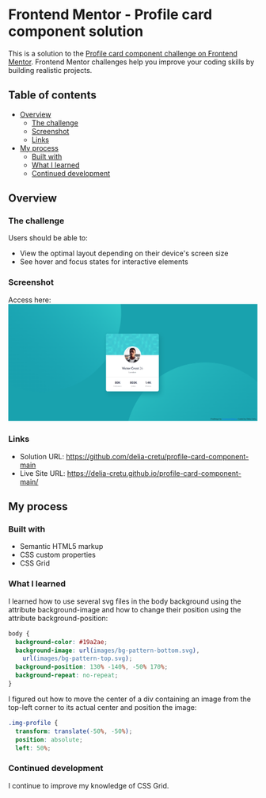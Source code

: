 # Frontend Mentor - Profile card component solution

This is a solution to the [Profile card component challenge on Frontend Mentor](https://www.frontendmentor.io/challenges/profile-card-component-cfArpWshJ). Frontend Mentor challenges help you improve your coding skills by building realistic projects.

## Table of contents

- [Overview](#overview)
  - [The challenge](#the-challenge)
  - [Screenshot](#screenshot)
  - [Links](#links)
- [My process](#my-process)
  - [Built with](#built-with)
  - [What I learned](#what-i-learned)
  - [Continued development](#continued-development)

## Overview

### The challenge

Users should be able to:

- View the optimal layout depending on their device's screen size
- See hover and focus states for interactive elements

### Screenshot

Access here:
![](./screenshot.jpg)

### Links

- Solution URL: https://github.com/delia-cretu/profile-card-component-main
- Live Site URL: https://delia-cretu.github.io/profile-card-component-main/

## My process

### Built with

- Semantic HTML5 markup
- CSS custom properties
- CSS Grid

### What I learned

I learned how to use several svg files in the body background using the attribute background-image and how to change their position using the attribute background-position:

```css
body {
  background-color: #19a2ae;
  background-image: url(images/bg-pattern-bottom.svg),
    url(images/bg-pattern-top.svg);
  background-position: 130% -140%, -50% 170%;
  background-repeat: no-repeat;
}
```

I figured out how to move the center of a div containing an image from the top-left corner to its actual center and position the image:

```css
.img-profile {
  transform: translate(-50%, -50%);
  position: absolute;
  left: 50%;
```

### Continued development

I continue to improve my knowledge of CSS Grid.
